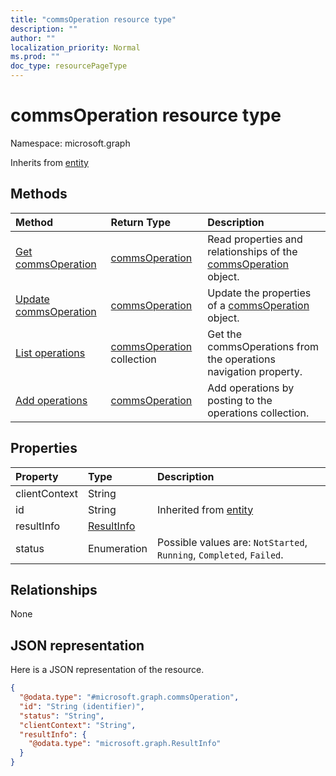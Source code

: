 ```yaml
---
title: "commsOperation resource type"
description: ""
author: ""
localization_priority: Normal
ms.prod: ""
doc_type: resourcePageType
---
```


# commsOperation resource type


Namespace: microsoft.graph




Inherits from [entity](../resources/entity.md)

## Methods
|Method|Return Type|Description|
|:---|:---|:---|
|[Get commsOperation](../api/commsoperation-get.md)|[commsOperation](../resources/commsoperation.md)|Read properties and relationships of the [commsOperation](../resources/commsoperation.md) object.|
|[Update commsOperation](../api/commsoperation-update.md)|[commsOperation](../resources/commsoperation.md)|Update the properties of a [commsOperation](../resources/commsoperation.md) object.|
|[List operations](../api/call-list-operations.md)|[commsOperation](../resources/commsoperation.md) collection|Get the commsOperations from the operations navigation property.|
|[Add operations](../api/call-post-operations.md)|[commsOperation](../resources/commsoperation.md)|Add operations by posting to the operations collection.|

## Properties
|Property|Type|Description|
|:---|:---|:---|
|clientContext|String||
|id|String| Inherited from [entity](../resources/entity.md)|
|resultInfo|[ResultInfo](../resources/resultinfo.md)||
|status|Enumeration| Possible values are: `NotStarted`, `Running`, `Completed`, `Failed`.|

## Relationships
None

## JSON representation
Here is a JSON representation of the resource.
<!-- {
  "blockType": "resource",
  "keyProperty": "id",
  "@odata.type": "microsoft.graph.commsOperation",
  "baseType": "microsoft.graph.entity",
  "openType": true
}
-->
``` json
{
  "@odata.type": "#microsoft.graph.commsOperation",
  "id": "String (identifier)",
  "status": "String",
  "clientContext": "String",
  "resultInfo": {
    "@odata.type": "microsoft.graph.ResultInfo"
  }
}
```

